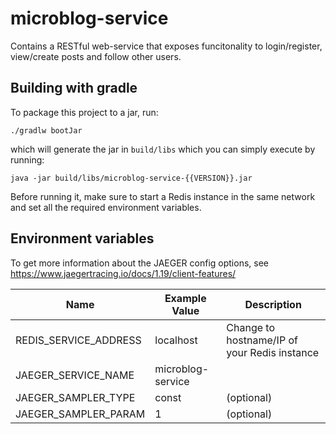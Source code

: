 # microblog-service

Contains a RESTful web-service that exposes funcitonality to login/register, view/create posts and follow other users.

## Building with gradle

To package this project to a jar, run:
```
./gradlw bootJar
```
which will generate the jar in ```build/libs``` which you can simply execute by running:

```
java -jar build/libs/microblog-service-{{VERSION}}.jar
```

Before running it, make sure to start a Redis instance in the same network and set all the required environment variables.

## Environment variables

To get more information about the JAEGER config options, see https://www.jaegertracing.io/docs/1.19/client-features/

|         Name         | Example Value | Description |
|----------------------|-------|-------------|
| REDIS_SERVICE_ADDRESS | localhost     | Change to hostname/IP of your Redis instance
| JAEGER_SERVICE_NAME  | microblog-service |
| JAEGER_SAMPLER_TYPE  | const | (optional)
| JAEGER_SAMPLER_PARAM | 1     | (optional)


